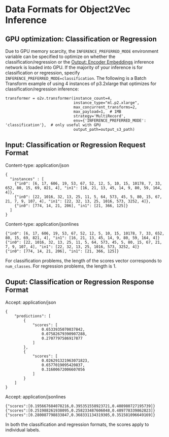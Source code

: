# Data Formats for Object2Vec Inference<a name="object2vec-inference-formats"></a>

## GPU optimization: Classification or Regression<a name="object2vec-inference-gpu-optimize-classification"></a>

Due to GPU memory scarcity, the `INFERENCE_PREFERRED_MODE` environment variable can be specified to optimize on whether the classification/regression or the [Output: Encoder Embeddings](object2vec-encoder-embeddings.md#object2vec-out-encoder-embeddings-data) inference network is loaded into GPU\. If the majority of your inference is for classification or regression, specify `INFERENCE_PREFERRED_MODE=classification`\. The following is a Batch Transform example of using 4 instances of p3\.2xlarge that optimizes for classification/regression inference:

```
transformer = o2v.transformer(instance_count=4, 
                              instance_type="ml.p2.xlarge", 
                              max_concurrent_transforms=2,
                              max_payload=1,  # 1MB
                              strategy='MultiRecord',
                              env={'INFERENCE_PREFERRED_MODE': 'classification'},  # only useful with GPU
                              output_path=output_s3_path)
```

## Input: Classification or Regression Request Format<a name="object2vec-in-inference-data"></a>

Content\-type: application/json

```
{
  "instances" : [
    {"in0": [6, 17, 606, 19, 53, 67, 52, 12, 5, 10, 15, 10178, 7, 33, 652, 80, 15, 69, 821, 4], "in1": [16, 21, 13, 45, 14, 9, 80, 59, 164, 4]},
    {"in0": [22, 1016, 32, 13, 25, 11, 5, 64, 573, 45, 5, 80, 15, 67, 21, 7, 9, 107, 4], "in1": [22, 32, 13, 25, 1016, 573, 3252, 4]},
    {"in0": [774, 14, 21, 206], "in1": [21, 366, 125]}
  ]
}
```

Content\-type: application/jsonlines

```
{"in0": [6, 17, 606, 19, 53, 67, 52, 12, 5, 10, 15, 10178, 7, 33, 652, 80, 15, 69, 821, 4], "in1": [16, 21, 13, 45, 14, 9, 80, 59, 164, 4]}
{"in0": [22, 1016, 32, 13, 25, 11, 5, 64, 573, 45, 5, 80, 15, 67, 21, 7, 9, 107, 4], "in1": [22, 32, 13, 25, 1016, 573, 3252, 4]}
{"in0": [774, 14, 21, 206], "in1": [21, 366, 125]}
```

For classification problems, the length of the scores vector corresponds to `num_classes`\. For regression problems, the length is 1\.

## Ouput: Classification or Regression Response Format<a name="object2vec-out-inference-data"></a>

Accept: application/json

```
{
    "predictions": [
        {
            "scores": [
                0.6533935070037842,
                0.07582679390907288,
                0.2707797586917877
            ]
        },       
        {
            "scores": [
                0.026291321963071823,
                0.6577019095420837,
                0.31600672006607056
            ]
        }
    ]
}
```

Accept: application/jsonlines

```
{"scores":[0.195667684078216,0.395351558923721,0.408980727195739]}
{"scores":[0.251988261938095,0.258233487606048,0.489778339862823]}
{"scores":[0.280087798833847,0.368331134319305,0.351581096649169]}
```

In both the classification and regression formats, the scores apply to individual labels\. 